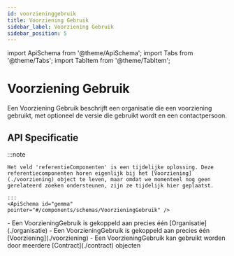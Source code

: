```yaml
---
id: voorzieninggebruik
title: Voorziening Gebruik
sidebar_label: Voorziening Gebruik
sidebar_position: 5
---
```


import ApiSchema from '@theme/ApiSchema';
import Tabs from '@theme/Tabs';
import TabItem from '@theme/TabItem';

# Voorziening Gebruik

Een Voorziening Gebruik beschrijft een organisatie die een voorziening gebruikt, met optioneel de versie die gebruikt wordt en een contactpersoon.

## API Specificatie
<Tabs>
  <TabItem value="specificaties" label="Specificaties" default>
  :::note

    Het veld 'referentieComponenten' is een tijdelijke oplossing. Deze referentiecomponenten horen eigenlijk bij het [Voorziening](./voorziening) object te leven, maar omdat we momenteel nog geen gerelateerd zoeken ondersteunen, zijn ze tijdelijk hier geplaatst.

    :::
    <ApiSchema id="gemma" pointer="#/components/schemas/VoorzieningGebruik" />
  </TabItem>
  <TabItem value="relaties" label="Relaties">
    - Een VoorzieningGebruik is gekoppeld aan precies één [Organisatie](./organisatie)
    - Een VoorzieningGebruik is gekoppeld aan precies één [Voorziening](./voorziening)
    - Een VoorzieningGebruik kan gebruikt worden door meerdere [Contract](./contract) objecten
  </TabItem>
</Tabs>